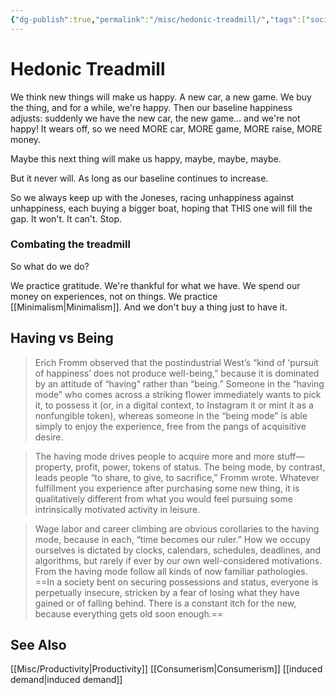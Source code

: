 ```yaml
---
{"dg-publish":true,"permalink":"/misc/hedonic-treadmill/","tags":["society"],"noteIcon":1}
---
```



# Hedonic Treadmill

We think new things will make us happy. A new car, a new game. We buy the thing, and for a while, we're happy. Then our baseline happiness adjusts: suddenly we have the new car, the new game... and we're not happy! It wears off, so we need MORE car, MORE game, MORE raise, MORE money.

Maybe this next thing will make us happy, maybe, maybe, maybe.

But it never will. As long as our baseline continues to increase.

So we always keep up with the Joneses, racing unhappiness against unhappiness, each buying a bigger boat, hoping that THIS one will fill the gap. It won't. It can't. Stop.

### Combating the treadmill

So what do we do?

We practice gratitude. We're thankful for what we have. We spend our money on experiences, not on things. We practice [[Minimalism\|Minimalism]]. And we don't buy a thing just to have it.

## Having vs Being

>Erich Fromm observed that the postindustrial West’s “kind of ‘pursuit of happiness’ does not produce well-being,” because it is dominated by an attitude of “having” rather than “being.” Someone in the “having mode” who comes across a striking flower immediately wants to pick it, to possess it (or, in a digital context, to Instagram it or mint it as a nonfungible token), whereas someone in the “being mode” is able simply to enjoy the experience, free from the pangs of acquisitive desire.

> The having mode drives people to acquire more and more stuff—property, profit, power, tokens of status. The being mode, by contrast, leads people “to share, to give, to sacrifice,” Fromm wrote. Whatever fulfillment you experience after purchasing some new thing, it is qualitatively different from what you would feel pursuing some intrinsically motivated activity in leisure.

> Wage labor and career climbing are obvious corollaries to the having mode, because in each, “time becomes our ruler.” How we occupy ourselves is dictated by clocks, calendars, schedules, deadlines, and algorithms, but rarely if ever by our own well-considered motivations. From the having mode follow all kinds of now familiar pathologies. ==In a society bent on securing possessions and status, everyone is perpetually insecure, stricken by a fear of losing what they have gained or of falling behind. There is a constant itch for the new, because everything gets old soon enough.==

## See Also
[[Misc/Productivity\|Productivity]]
[[Consumerism\|Consumerism]]
[[induced demand\|induced demand]]